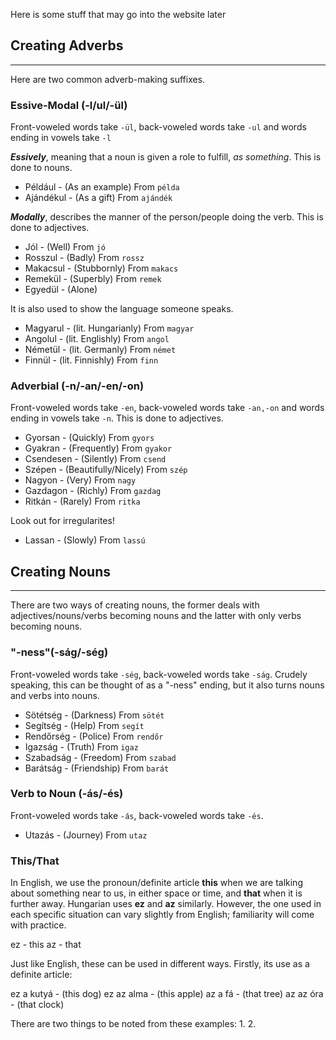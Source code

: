 Here is some stuff that may go into the website later

## Creating Adverbs
---

Here are two common adverb-making suffixes.

### Essive-Modal (-l/ul/-ül)

Front-voweled words take `-ül`, back-voweled words take `-ul` and words ending in vowels take `-l`

***Essively***, meaning that a noun is given a role to fulfill, *as something*. This is done to nouns.

* Például - (As an example) From `példa`
* Ajándékul - (As a gift) From `ajándék`

***Modally***, describes the manner of the person/people doing the verb. This is done to adjectives.

* Jól - (Well) From `jó`
* Rosszul - (Badly) From `rossz`
* Makacsul - (Stubbornly) From `makacs`
* Remekül - (Superbly) From `remek`
* Egyedül - (Alone)

It is also used to show the language someone speaks.

* Magyarul - (lit. Hungarianly) From `magyar`
* Angolul - (lit. Englishly) From `angol`
* Németül - (lit. Germanly) From `német`
* Finnül - (lit. Finnishly) From `finn`

### Adverbial (-n/-an/-en/-on)

Front-voweled words take `-en`, back-voweled words take `-an,-on` and words ending in vowels take `-n`. This is done to adjectives.

* Gyorsan - (Quickly) From `gyors`
* Gyakran - (Frequently) From `gyakor`
* Csendesen - (Silently) From `csend`
* Szépen - (Beautifully/Nicely) From `szép`
* Nagyon - (Very) From `nagy`
* Gazdagon - (Richly) From `gazdag`
* Ritkán - (Rarely) From `ritka`

Look out for irregularites!

* Lassan - (Slowly) From `lassú`

## Creating Nouns
---

There are two ways of creating nouns, the former deals with adjectives/nouns/verbs becoming nouns and the latter with only verbs becoming nouns.

### "-ness"(-ság/-ség)

Front-voweled words take `-ség`, back-voweled words take `-ság`. Crudely speaking, this can be thought of as a "-ness" ending, but it also turns nouns and verbs into nouns.

* Sötétség - (Darkness) From `sötét`
* Segítség - (Help) From `segít`
* Rendőrség - (Police) From `rendőr`
* Igazság - (Truth) From `igaz`
* Szabadság - (Freedom) From `szabad`
* Barátság - (Friendship) From `barát`

### Verb to Noun (-ás/-és)

Front-voweled words take `-ás`, back-voweled words take `-és`.

* Utazás - (Journey) From `utaz`

### This/That

In English, we use the pronoun/definite article **this** when we are talking about something near to us, in either space or time, and **that** when it is further away. Hungarian uses **ez** and **az** similarly. However, the one used in each specific situation can vary slightly from English; familiarity will come with practice.

ez - this
az - that

Just like English, these can be used in different ways. Firstly, its use as a definite article: 

ez a kutyá - (this dog)
ez az alma - (this apple)
az a fá - (that tree)
az az óra - (that clock)

There are two things to be noted from these examples:
1.
2.






